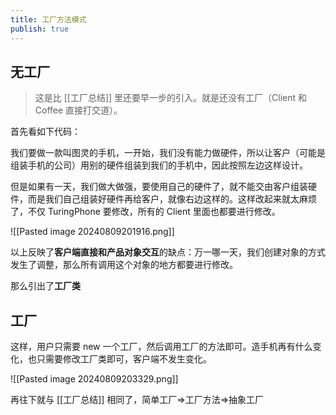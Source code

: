 ```yaml
---
title: 工厂方法模式
publish: true
---
```


## 无工厂

> 这是比 [[工厂总结]] 里还要早一步的引入。就是还没有工厂（Client 和 Coffee 直接打交道）。

首先看如下代码：

我们要做一款叫图灵的手机，一开始，我们没有能力做硬件，所以让客户（可能是组装手机的公司）用别的硬件组装到我们的手机中，因此按照左边这样设计。

但是如果有一天，我们做大做强，要使用自己的硬件了，就不能交由客户组装硬件，而是我们自己组装好硬件再给客户，就像右边这样的。这样改起来就太麻烦了，不仅 TuringPhone 要修改，所有的 Client 里面也都要进行修改。

![[Pasted image 20240809201916.png]]

以上反映了**客户端直接和产品对象交互**的缺点：万一哪一天，我们创建对象的方式发生了调整，那么所有调用这个对象的地方都要进行修改。

那么引出了**工厂类**

## 工厂

这样，用户只需要 new 一个工厂，然后调用工厂的方法即可。造手机再有什么变化，也只需要修改工厂类即可，客户端不发生变化。

![[Pasted image 20240809203329.png]]

再往下就与 [[工厂总结]] 相同了，简单工厂=>工厂方法=>抽象工厂

